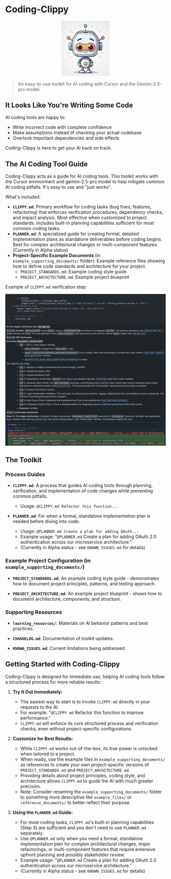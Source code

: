 # Coding-Clippy

<p align="center">
  <img src="img/logo.png" alt="logo" width="30%" />
</p>

> An easy-to-use toolkit for AI coding with Cursor and the Gemini-2.5-pro model.

## It Looks Like You're Writing Some Code

AI coding tools are happy to:
* Write incorrect code with complete confidence
* Make assumptions instead of checking your actual codebase
* Overlook important dependencies and side effects

Coding-Clippy is here to get your AI back on track.

## The AI Coding Tool Guide

Coding-Clippy acts as a guide for AI coding tools. This toolkit works with the Cursor environment and gemini-2.5-pro model to help mitigate common AI coding pitfalls. It's easy to use and "just works".

What's included:
* **`CLIPPY.md`**: Primary workflow for coding tasks (bug fixes, features, refactoring) that enforces verification procedures, dependency checks, and impact analysis. Most effective when customized to project standards. Includes built-in planning capabilities sufficient for most common coding tasks.
* **`PLANNER.md`**: A specialized guide for creating formal, detailed implementation plans as standalone deliverables before coding begins. Best for complex architectural changes or multi-component features. (Currently in Alpha status)
* **Project-Specific Example Documents** (in `example_supporting_documents/` folder): Example reference files showing how to define code standards and architecture for your project.
  * `PROJECT_STANDARDS.md`: Example coding style guide
  * `PROJECT_ARCHITECTURE.md`: Example project blueprint

Example of `CLIPPY.md` verification step:
<p align="center">
  <img src="img/scr1.png" alt="CLIPPY.md Verification Example" />
</p>

## The Toolkit

### Process Guides
* **`CLIPPY.md`**: A process that guides AI coding tools through planning, verification, and implementation of code changes while preventing common pitfalls.
  * Usage: `@CLIPPY.md Refactor this function...`

* **`PLANNER.md`**: For when a formal, standalone implementation plan is needed before diving into code.
  * Usage: `@PLANNER.md Create a plan for adding OAuth...`
  * Example usage: "`@PLANNER.md` Create a plan for adding OAuth 2.0 authentication across our microservice architecture."
  * (Currently in Alpha status - see `KNOWN_ISSUES.md` for details)

### Example Project Configuration (in `example_supporting_documents/`)
* **`PROJECT_STANDARDS.md`**: An example coding style guide - demonstrates how to document project principles, patterns, and testing approach.

* **`PROJECT_ARCHITECTURE.md`**: An example project blueprint - shows how to document architecture, components, and structure.

### Supporting Resources
* **`learning_resources/`**: Materials on AI behavior patterns and best practices.

* **`CHANGELOG.md`**: Documentation of toolkit updates.

* **`KNOWN_ISSUES.md`**: Current limitations being addressed.

## Getting Started with Coding-Clippy

Coding-Clippy is designed for immediate use, helping AI coding tools follow a structured process for more reliable results:

1.  **Try It Out Immediately:**
    *   The easiest way to start is to invoke `CLIPPY.md` directly in your requests to the AI.
    *   For example: "`@CLIPPY.md` Refactor this function to improve performance."
    *   `CLIPPY.md` will enforce its core structured process and verification checks, even without project-specific configurations.

2.  **Customize for Best Results:**
    *   While `CLIPPY.md` works out-of-the-box, its true power is unlocked when tailored to a project.
    *   When ready, use the example files in `example_supporting_documents/` as references to create your own project-specific versions of `PROJECT_STANDARDS.md` and `PROJECT_ARCHITECTURE.md`.
    *   Providing details about project principles, coding style, and architecture allows `CLIPPY.md` to guide the AI with much greater precision.
    *   Note: Consider renaming the `example_supporting_documents/` folder to something more descriptive like `example_files/` or `reference_documents/` to better reflect their purpose.

3.  **Using the `PLANNER.md` Guide:**
    *   For most coding tasks, `CLIPPY.md`'s built-in planning capabilities (Step 3) are sufficient and you don't need to use `PLANNER.md` separately.
    *   Use `@PLANNER.md` only when you need a formal, standalone implementation plan for complex architectural changes, major refactorings, or multi-component features that require extensive upfront planning and possibly stakeholder review.
    *   Example usage: "`@PLANNER.md` Create a plan for adding OAuth 2.0 authentication across our microservice architecture."
    *   (Currently in Alpha status - see `KNOWN_ISSUES.md` for details)
